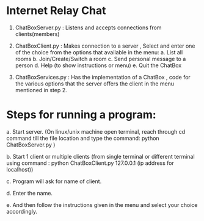 # Internet Relay Chat
1.	ChatBoxServer.py : 
		Listens and accepts connections from clients(members) 
		
2.	ChatBoxClient.py : 
		Makes connection to a server , 
		Select and enter  one of the choice from the options that available in the menu:
		a. List all rooms
		b. Join/Create/Switch a room
		c. Send personal message to a person
        d. Help (to show instructions or menu)
        e. Quit the ChatBox
	
3.	ChatBoxServices.py : 
		Has the implementation of a ChatBox , code for the various options that the server offers the client in the menu mentioned     in step 2.
  
  # Steps for running a program:
a. Start server. (On linux/unix machine open terminal, reach through cd command till the file location and type the command: python ChatBoxServer.py )
	
b. Start 1 client or multiple clients (from single terminal or different terminal using  command : python ChatBoxClient.py      127.0.0.1 (ip address for localhost))

c. Program will ask for name of client. 

d. Enter the name.

e. And then follow the instructions given in the menu and select your choice accordingly.
